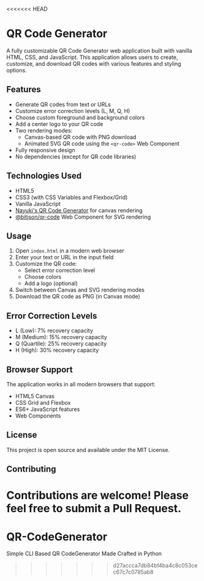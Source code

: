 <<<<<<< HEAD
# QR Code Generator

A fully customizable QR Code Generator web application built with vanilla HTML, CSS, and JavaScript. This application allows users to create, customize, and download QR codes with various features and styling options.

## Features

- Generate QR codes from text or URLs
- Customize error correction levels (L, M, Q, H)
- Choose custom foreground and background colors
- Add a center logo to your QR code
- Two rendering modes:
  - Canvas-based QR code with PNG download
  - Animated SVG QR code using the `<qr-code>` Web Component
- Fully responsive design
- No dependencies (except for QR code libraries)

## Technologies Used

- HTML5
- CSS3 (with CSS Variables and Flexbox/Grid)
- Vanilla JavaScript
- [Nayuki's QR Code Generator](https://github.com/nayuki/QR-Code-generator) for canvas rendering
- [@bitjson/qr-code](https://github.com/bitjson/qr-code) Web Component for SVG rendering

## Usage

1. Open `index.html` in a modern web browser
2. Enter your text or URL in the input field
3. Customize the QR code:
   - Select error correction level
   - Choose colors
   - Add a logo (optional)
4. Switch between Canvas and SVG rendering modes
5. Download the QR code as PNG (in Canvas mode)

## Error Correction Levels

- L (Low): 7% recovery capacity
- M (Medium): 15% recovery capacity
- Q (Quartile): 25% recovery capacity
- H (High): 30% recovery capacity

## Browser Support

The application works in all modern browsers that support:
- HTML5 Canvas
- CSS Grid and Flexbox
- ES6+ JavaScript features
- Web Components

## License

This project is open source and available under the MIT License.

## Contributing

Contributions are welcome! Please feel free to submit a Pull Request. 
=======
# QR-CodeGenerator
Simple CLI Based QR CodeGenerator Made Crafted in Python
>>>>>>> d27accca7db84bf4ba4c8c053cec67c7c0785ab8
